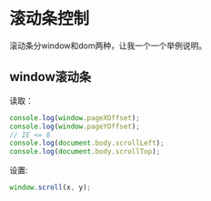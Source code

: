 # 滚动条控制  
滚动条分window和dom两种，让我一个一个举例说明。

## window滚动条

读取：
```javascript
console.log(window.pageXOffset); 
console.log(window.pageYOffset);
// IE <= 8
console.log(document.body.scrollLeft); 
console.log(document.body.scrollTop);
```
设置:
```javascript
window.scroll(x, y);
```
